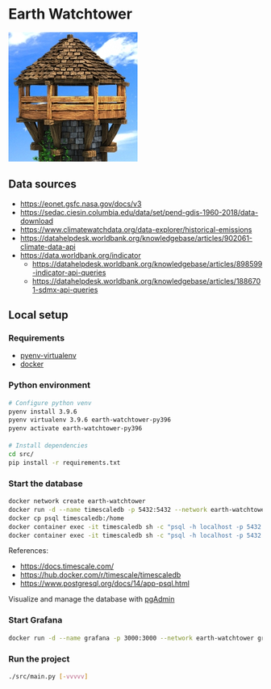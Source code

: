 # Earth Watchtower

![watchtower](/watchtower.png)

## Data sources

- https://eonet.gsfc.nasa.gov/docs/v3
- https://sedac.ciesin.columbia.edu/data/set/pend-gdis-1960-2018/data-download
- https://www.climatewatchdata.org/data-explorer/historical-emissions
- https://datahelpdesk.worldbank.org/knowledgebase/articles/902061-climate-data-api
- https://data.worldbank.org/indicator
    - https://datahelpdesk.worldbank.org/knowledgebase/articles/898599-indicator-api-queries
    - https://datahelpdesk.worldbank.org/knowledgebase/articles/1886701-sdmx-api-queries

## Local setup

### Requirements

- [pyenv-virtualenv](https://github.com/pyenv/pyenv-virtualenv)
- [docker](https://docs.docker.com/)

### Python environment

```sh
# Configure python venv
pyenv install 3.9.6
pyenv virtualenv 3.9.6 earth-watchtower-py396
pyenv activate earth-watchtower-py396

# Install dependencies
cd src/
pip install -r requirements.txt
```

### Start the database

```sh
docker network create earth-watchtower
docker run -d --name timescaledb -p 5432:5432 --network earth-watchtower -e POSTGRES_PASSWORD=password timescale/timescaledb:2.5.0-pg14
docker cp psql timescaledb:/home
docker container exec -it timescaledb sh -c "psql -h localhost -p 5432 -U postgres -a < /home/psql/earth-watchtower-database.sql"
docker container exec -it timescaledb sh -c "psql -h localhost -p 5432 -U postgres -a earth-watchtower < /home/psql/earth-watchtower-schema.sql"
```

References:
- https://docs.timescale.com/  
- https://hub.docker.com/r/timescale/timescaledb  
- https://www.postgresql.org/docs/14/app-psql.html

Visualize and manage the database with [pgAdmin](https://www.pgadmin.org/)

### Start Grafana

```sh
docker run -d --name grafana -p 3000:3000 --network earth-watchtower grafana/grafana:8.2.5
```

### Run the project

```sh
./src/main.py [-vvvvv]
```
